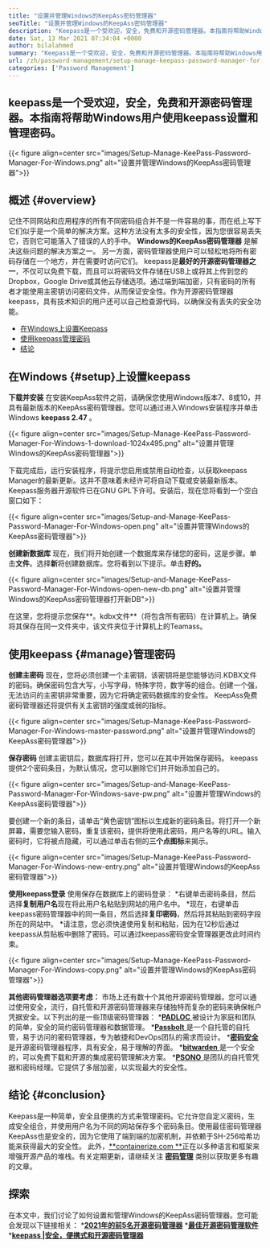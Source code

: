 ```yaml
---
title: "设置并管理Windows的KeepAss密码管理器" 
seoTitle: "设置并管理Windows的KeepAss密码管理器" 
description: "Keepass是一个受欢迎，安全，免费和开源密码管理器。本指南将帮助Windows用户使用keepass设置和管理密码。" 
date: Sat, 13 Mar 2021 07:34:04 +0000
author: bilalahmed
summary: "Keepass是一个受欢迎，安全，免费和开源密码管理器。本指南将帮助Windows用户使用keepass设置和管理密码。" 
url: /zh/password-management/setup-manage-keepass-password-manager-for-windows/
categories: ['Password Management']
---
```


## keepass是一个受欢迎，安全，免费和开源密码管理器。本指南将帮助Windows用户使用keepass设置和管理密码。

{{< figure align=center src="images/Setup-Manage-KeePass-Password-Manager-For-Windows.png" alt="设置并管理Windows的KeepAss密码管理器">}}


## 概述 {#overview}
记住不同网站和应用程序的所有不同密码组合并不是一件容易的事，而在纸上写下它们似乎是一个简单的解决方案。这种方法没有太多的安全性，因为您很容易丢失它，否则它可能落入了错误的人的手中。  **Windows的KeepAss密码管理器** 是解决这些问题的解决方案之一。
另一方面，密码管理器使用户可以轻松地将所有密码存储在一个地方，并在需要时访问它们。 keepass是**最好的开源密码管理器之一**，不仅可以免费下载，而且可以将密码文件存储在USB上或将其上传到您的Dropbox，Google Drive或其他云存储选项。通过端到端加密，只有密码的所有者才能使用主密钥访问密码文件，从而保证安全性。作为开源密码管理器keepass，具有技术知识的用户还可以自己检查源代码，以确保没有丢失的安全功能。
  * [在Windows上设置Keepass][1]
  * [使用keepass管理密码][2]
  * [结论][3]

## 在Windows   {#setup}上设置keepass
**下载并安装**
在安装KeepAss软件之前，请确保您使用Windows版本7、8或10，并具有最新版本的KeepAss密码管理器。您可以通过进入Windows安装程序并单击Windows **keepass 2.47** 。

{{< figure align=center src="images/Setup-Manage-KeePass-Password-Manager-For-Windows-1-download-1024x495.png" alt="设置并管理Windows的KeepAss密码管理器">}}

下载完成后，运行安装程序，将提示您启用或禁用自动检查，以获取keepass Manager的最新更新。这并不意味着未经许可将自动下载或安装最新版本。 Keepass服务器开源软件已在GNU GPL下许可。安装后，现在您将看到一个空白窗口如下：

{{< figure align=center src="images/Setup-and-Manage-KeePass-Password-Manager-For-Windows-open.png" alt="设置并管理Windows的KeepAss密码管理器">}}

**创建新数据库**
现在，我们将开始创建一个数据库来存储您的密码，这是步骤。单击**文件**。选择**新**将创建数据库。您将看到以下提示。单击**好的。**

{{< figure align=center src="images/Setup-and-Manage-KeePass-Password-Manager-For-Windows-open-new-db.png" alt="设置并管理Windows的KeepAss密码管理器打开新DB">}}

在这里，您将提示您保存**。kdbx文件**（将包含所有密码）在计算机上。确保将其保存在同一文件夹中，该文件夹位于计算机上的Teamass。

## 使用keepass   {#manage}管理密码
**创建主密码**
现在，您将必须创建一个主密钥，该密钥将是您能够访问.KDBX文件的密码。确保密码包含大写，小写字母，特殊字符，数字等的组合。创建一个强，无法访问的主密钥非常重要，因为它将确定密码数据库的安全性。 KeepAss免费密码管理器还将提供有关主密钥的强度或弱的指标。

{{< figure align=center src="images/Setup-Manage-KeePass-Password-Manager-For-Windows-master-password.png" alt="设置并管理Windows的KeepAss密码管理器">}}

**保存密码**
创建主密钥后，数据库将打开，您可以在其中开始保存密码。 keepass提供2个密码条目，为默认情况，您可以删除它们并开始添加自己的。

{{< figure align=center src="images/Setup-and-Manage-KeePass-Password-Manager-For-Windows-save-pw.png" alt="设置并管理Windows的KeepAss密码管理器">}}

要创建一个新的条目，请单击“黄色密钥”图标以生成新的密码条目。将打开一个新屏幕，需要您输入密码，重复该密码，提供将使用此密码，用户名等的URL。输入密码时，它将被点隐藏，可以通过单击右侧的**三个点图标**来揭示。

{{< figure align=center src="images/Setup-Manage-KeePass-Password-Manager-For-Windows-new-entry.png" alt="设置并管理Windows的KeepAss密码管理器">}}

**使用keepass登录**
使用保存在数据库上的密码登录：
  *右键单击密码条目，然后选择**复制用户名**现在将此用户名粘贴到网站的用户名中。
  *现在，右键单击keepass密码管理器中的同一条目，然后选择**复印密码**，然后将其粘贴到密码字段所在的网站中。
  *请注意，您必须快速使用复制和粘贴，因为在12秒后通过keepass从剪贴板中删除了密码。可以通过keepass密码安全管理器更改此时间约束。

{{< figure align=center src="images/Setup-Manage-KeePass-Password-Manager-For-Windows-copy.png" alt="设置并管理Windows的KeepAss密码管理器">}}

**其他密码管理器选项要考虑：**
市场上还有数十个其他开源密码管理器。您可以通过使用安全，流行，自托管和开源密码管理器来存储独特而复杂的密码来确保帐户凭据安全。以下列出的是一些顶级密码管理器：
  *[**PADLOC** ][4]被设计为家庭和团队的简单，安全的简约密码管理器和数据管理。
  *[**Passbolt** ][5]是一个自托管的自托管，易于访问的密码管理器，专为敏捷和DevOps团队的需求而设计。
  *[**密码安全**][6]是开源密码管理器程序，具有安全，易于理解的界面。
  *[**bitwarden** ][7]是一个安全的，可以免费下载和开源的集成密码管理解决方案。
  *[**PSONO** ][8]是团队的自托管凭据和密码经理。它提供了多层加密，以实现最大的安全性。

## 结论 {#conclusion}
Keepass是一种简单，安全且便携的方式来管理密码。它允许您自定义密码，生成安全组合，并使用用户名为不同的网站保存多个密码条目。使用最佳密码管理器KeepAss也是安全的，因为它使用了端到端的加密机制，并依赖于SH-256哈希功能来获得最大的安全性。
此外，[**containerize.com **][9]正在以多种语言和框架来增强开源产品的堆栈。有关定期更新，请继续关注 **[密码管理][10]**  类别以获取更多有趣的文章。

## 探索
在本文中，我们讨论了如何设置和管理Windows的KeepAss密码管理器。您可能会发现以下链接相关：
  ***[2021年的前5名开源密码管理器][11]** 
  ***[最佳开源密码管理软件][12]** 
  ***[keepass |安全，便携式和开源密码管理器][13]** 

  
[1]: https://blog.containerize.com/wp-admin/post.php?post=3863&action=edit#setup
[2]: https://blog.containerize.com/wp-admin/post.php?post=3863&action=edit#manage
[3]: https://blog.containerize.com/wp-admin/post.php?post=3863&action=edit#conclusion
[4]: https://padloc.app/
[5]: https://products.containerize.com/password-management/passbolt/
[6]: https://products.containerize.com/password-management/password-safe/
[7]: https://products.containerize.com/password-management/bitwarden/
[8]: https://products.containerize.com/password-management/psono/
[9]: https://www.containerize.com/
[10]: https://blog.containerize.com/category/password-management/
[11]: https://blog.containerize.com/password-management/top-5-open-source-password-managers-in-2021/
[12]: https://products.containerize.com/password-management/
[13]: https://products.containerize.com/password-management/keepass
